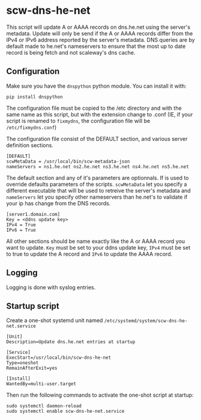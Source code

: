 # scw-dns-he-net

This script will update A or AAAA records on dns.he.net using the server's
metadata. Update will only be send if the A or AAAA records differ from the
IPv4 or IPv6 address reported by the server's metadata. DNS queries are by
default made to he.net's nameservers to ensure that the most up to date
record is being fetch and not scaleway's dns cache.

## Configuration

Make sure you have the `dnspython` python module. You can install it with:

```
pip install dnspython
```

The configuration file must be copied to the /etc directory and with the
same name as this script, but with the extension change to .conf (IE, if
your script is renamed to `fixmydns`, the configuration file will be
`/etc/fixmydns.conf`)

The configuration file consist of the DEFAULT section, and various server
definition sections.

```
[DEFAULT]
scwMetaData = /usr/local/bin/scw-metadata-json
nameServers = ns1.he.net ns2.he.net ns3.he.net ns4.he.net ns5.he.net
```

The default section and any of it's parameters are optionnals. If is used to
override defaults parameters of the scripts. `scwMetaData` let you specify a
different executable that will be used to retreive the server's metadata and
`nameServers` let you specify other nameservers than he.net's to validate if
your ip has change from the DNS records.

```
[server1.domain.com]
Key = <ddns update key>
IPv4 = True
IPv6 = True
```

All other sections should be name exactly like the A or AAAA record you want
to update. `Key` must be set to your ddns update key, `IPv4` must be set to
true to update the A record and `IPv6` to update the AAAA record.

## Logging

Logging is done with syslog entries.

## Startup script

Create a one-shot systemd unit named `/etc/systemd/system/scw-dns-he-net.service`

```
[Unit]
Description=Update dns.he.net entries at startup

[Service]
ExecStart=/usr/local/bin/scw-dns-he-net
Type=oneshot
RemainAfterExit=yes

[Install]
WantedBy=multi-user.target
```

Then run the following commands to activate the one-shot script at startup:

```
sudo systemctl daemon-reload
sudo systemctl enable scw-dns-he-net.service
```

